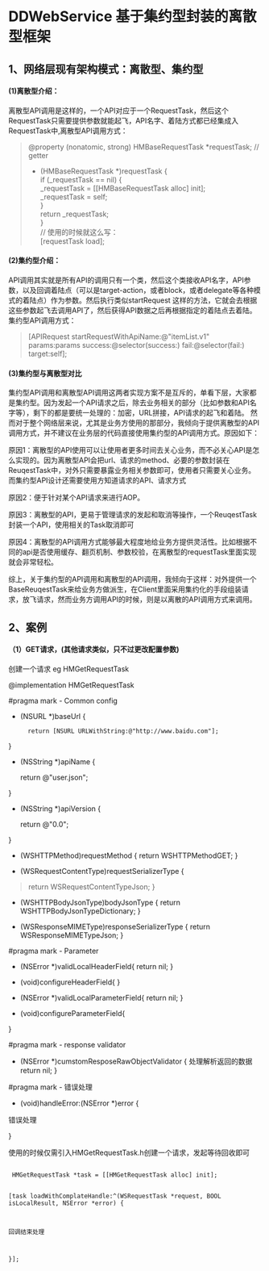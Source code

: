 # DDWebService 基于集约型封装的离散型框架

## 1、网络层现有架构模式：离散型、集约型
#### (1)离散型介绍：
离散型API调用是这样的，一个API对应于一个RequestTask，然后这个RequestTask只需要提供参数就能起飞，API名字、着陆方式都已经集成入RequestTask中,离散型API调用方式：
> @property (nonatomic, strong) HMBaseRequestTask *requestTask; 
> // getter 
> - (HMBaseRequestTask *)requestTask {   
>    if (_requestTask == nil)  {   
>        _requestTask = [[HMBaseRequestTask alloc] init];              
>        _requestTask = self;   
>    }   
>    return _requestTask;  
> }  
> // 使用的时候就这么写：  
> [requestTask load];  
>
#### (2)集约型介绍：
API调用其实就是所有API的调用只有一个类，然后这个类接收API名字，API参数，以及回调着陆点（可以是target-action，或者block，或者delegate等各种模式的着陆点）作为参数。然后执行类似startRequest
这样的方法，它就会去根据这些参数起飞去调用API了，然后获得API数据之后再根据指定的着陆点去着陆。集约型API调用方式：
> [APIRequest startRequestWithApiName:@"itemList.v1" params:params success:@selector(success:) fail:@selector(fail:) target:self];
#### (3)集约型与离散型对比
集约型API调用和离散型API调用这两者实现方案不是互斥的，单看下层，大家都是集约型。因为发起一个API请求之后，除去业务相关的部分（比如参数和API名字等），剩下的都是要统一处理的：加密，URL拼接，API请求的起飞和着陆。
然而对于整个网络层来说，尤其是业务方使用的那部分，我倾向于提供离散型的API调用方式，并不建议在业务层的代码直接使用集约型的API调用方式。原因如下：

原因1：离散型的API使用可以让使用者更多时间去关心业务，而不必关心API是怎么实现的。因为离散型API会把url、请求的method、必要的参数封装在ReuqestTask中，对外只需要暴露业务相关参数即可，使用者只需要关心业务。而集约型API设计还需要使用方知道请求的API、请求方式

原因2：便于针对某个API请求来进行AOP。

原因3：离散型的API，更易于管理请求的发起和取消等操作，一个ReuqestTask封装一个API，使用相关的Task取消即可

原因4：离散型的API调用方式能够最大程度地给业务方提供灵活性。比如根据不同的api是否使用缓存、翻页机制、参数校验，在离散型的requestTask里面实现就会非常轻松。

综上，关于集约型的API调用和离散型的API调用，我倾向于这样：对外提供一个BaseReuqestTask来给业务方做派生，在Client里面采用集约化的手段组装请求，放飞请求，然而业务方调用API的时候，则是以离散的API调用方式来调用。

## 2、案例
#### （1）GET请求，(其他请求类似，只不过更改配置参数)
创建一个请求 eg HMGetRequestTask
</code></p>
 @implementation HMGetRequestTask
 
 #pragma mark - Common config
 
 - (NSURL *)baseUrl {
 
         return [NSURL URLWithString:@"http://www.baidu.com"];
         
 }
 
 - (NSString *)apiName {
 
     return @"user.json";
     
 }
 
 - (NSString *)apiVersion {
 
     return @"0.0";
 
 }
 
 - (WSHTTPMethod)requestMethod {
     return WSHTTPMethodGET;
 }
 
 - (WSRequestContentType)requestSerializerType {
>    return WSRequestContentTypeJson;
 }
 
 - (WSHTTPBodyJsonType)bodyJsonType {
     return WSHTTPBodyJsonTypeDictionary;
 }
 
 - (WSResponseMIMEType)responseSerializerType {
     return WSResponseMIMETypeJson;
 }

 #pragma mark -  Parameter
 
 - (NSError *)validLocalHeaderField{
     return nil;
 }

 - (void)configureHeaderField{
 }

 - (NSError *)validLocalParameterField{
     return nil;
 }

 - (void)configureParameterField{
 
 }

 #pragma mark - response validator

 - (NSError *)cumstomResposeRawObjectValidator {
     处理解析返回的数据
     return nil;
 }

 #pragma mark - 错误处理

 - (void)handleError:(NSError *)error {
  
  错误处理
  
  }

</code></p>

使用的时候仅需引入HMGetRequestTask.h创建一个请求，发起等待回收即可
<p><code>
 HMGetRequestTask *task = [[HMGetRequestTask alloc] init];  
 
 [task loadWithComplateHandle:^(WSRequestTask *request, BOOL isLocalResult, NSError *error) { 
 
 回调结束处理  

}];
</code></p>
